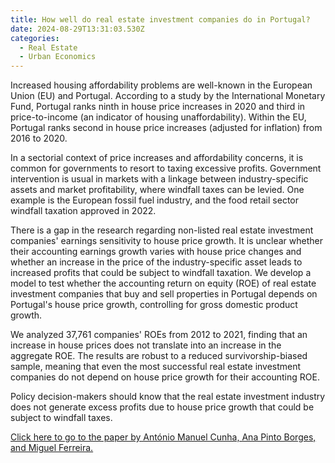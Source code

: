 ```yaml
---
title: How well do real estate investment companies do in Portugal?
date: 2024-08-29T13:31:03.530Z
categories:
  - Real Estate
  - Urban Economics
---
```

Increased housing affordability problems are well-known in the European Union (EU) and Portugal. According to a study by the International Monetary Fund, Portugal ranks ninth in house price increases in 2020 and third in price-to-income (an indicator of housing unaffordability). Within the EU, Portugal ranks second in house price increases (adjusted for inflation) from 2016 to 2020.

In a sectorial context of price increases and affordability concerns, it is common for governments to resort to taxing excessive profits. Government intervention is usual in markets with a linkage between industry-specific assets and market profitability, where windfall taxes can be levied. One example is the European fossil fuel industry, and the food retail sector windfall taxation approved in 2022.

There is a gap in the research regarding non-listed real estate investment companies' earnings sensitivity to house price growth. It is unclear whether their accounting earnings growth varies with house price changes and whether an increase in the price of the industry-specific asset leads to increased profits that could be subject to windfall taxation. We develop a model to test whether the accounting return on equity (ROE) of real estate investment companies that buy and sell properties in Portugal depends on Portugal's house price growth, controlling for gross domestic product growth.

We analyzed 37,761 companies' ROEs from 2012 to 2021, finding that an increase in house prices does not translate into an increase in the aggregate ROE. The results are robust to a reduced survivorship-biased sample, meaning that even the most successful real estate investment companies do not depend on house price growth for their accounting ROE.

Policy decision-makers should know that the real estate investment industry does not generate excess profits due to house price growth that could be subject to windfall taxes.

[Click here to go to the paper by António Manuel Cunha, Ana Pinto Borges, and Miguel Ferreira.](https://www.emerald.com/insight/content/doi/10.1108/IJHMA-01-2023-0007/full/html)